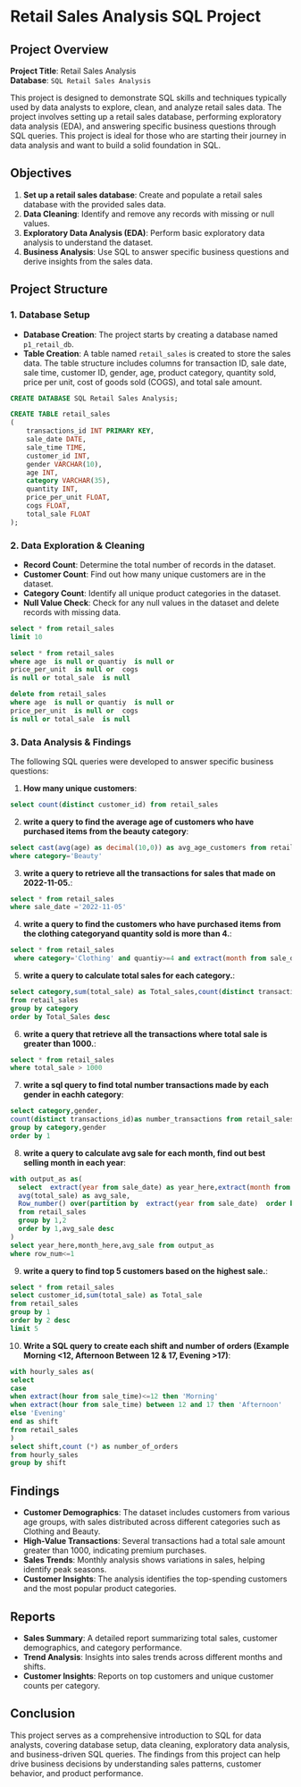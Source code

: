 # Retail Sales Analysis SQL Project

## Project Overview

**Project Title**: Retail Sales Analysis    
**Database**: `SQL Retail Sales Analysis`

This project is designed to demonstrate SQL skills and techniques typically used by data analysts to explore, clean, and analyze retail sales data. The project involves setting up a retail sales database, performing exploratory data analysis (EDA), and answering specific business questions through SQL queries. This project is ideal for those who are starting their journey in data analysis and want to build a solid foundation in SQL.

## Objectives

1. **Set up a retail sales database**: Create and populate a retail sales database with the provided sales data.
2. **Data Cleaning**: Identify and remove any records with missing or null values.
3. **Exploratory Data Analysis (EDA)**: Perform basic exploratory data analysis to understand the dataset.
4. **Business Analysis**: Use SQL to answer specific business questions and derive insights from the sales data.

## Project Structure

### 1. Database Setup

- **Database Creation**: The project starts by creating a database named `p1_retail_db`.
- **Table Creation**: A table named `retail_sales` is created to store the sales data. The table structure includes columns for transaction ID, sale date, sale time, customer ID, gender, age, product category, quantity sold, price per unit, cost of goods sold (COGS), and total sale amount.

```sql
CREATE DATABASE SQL Retail Sales Analysis;

CREATE TABLE retail_sales
(
    transactions_id INT PRIMARY KEY,
    sale_date DATE,	
    sale_time TIME,
    customer_id INT,	
    gender VARCHAR(10),
    age INT,
    category VARCHAR(35),
    quantity INT,
    price_per_unit FLOAT,	
    cogs FLOAT,
    total_sale FLOAT
);
```

### 2. Data Exploration & Cleaning

- **Record Count**: Determine the total number of records in the dataset.
- **Customer Count**: Find out how many unique customers are in the dataset.
- **Category Count**: Identify all unique product categories in the dataset.
- **Null Value Check**: Check for any null values in the dataset and delete records with missing data.

```sql
select * from retail_sales
limit 10

select * from retail_sales
where age  is null or quantiy  is null or
price_per_unit  is null or  cogs  
is null or total_sale  is null

delete from retail_sales
where age  is null or quantiy  is null or
price_per_unit  is null or  cogs  
is null or total_sale  is null

```

### 3. Data Analysis & Findings

The following SQL queries were developed to answer specific business questions:

1. **How many unique customers**:
```sql
select count(distinct customer_id) from retail_sales
```

2. **write a query to find the average age of customers who have purchased items from the beauty category**:
```sql
select cast(avg(age) as decimal(10,0)) as avg_age_customers from retail_sales
where category='Beauty'
```

3. **write a query to retrieve all the transactions for sales that made on 2022-11-05.**:
```sql
select * from retail_sales
where sale_date ='2022-11-05'
```

4. **write a query to find the  customers who have purchased items from the clothing categoryand quantity sold is more than 4.**:
```sql
select * from retail_sales
 where category='Clothing' and quantiy>=4 and extract(month from sale_date)='11'
```

5. **write a query to calculate total sales for each category.**:
```sql
select category,sum(total_sale) as Total_sales,count(distinct transactions_id) as total_orders
from retail_sales
group by category
order by Total_Sales desc
```

6. **write a query that retrieve all the  transactions where total sale is greater than 1000.**:
```sql
select * from retail_sales
where total_sale > 1000
```

7. **write a sql query to find total number transactions made by each gender in eachh category**:
```sql
select category,gender,
count(distinct transactions_id)as number_transactions from retail_sales
group by category,gender
order by 1
```

8. **write a query to calculate avg sale for each month, find out best selling month in each year**:
```sql
with output_as as(
  select  extract(year from sale_date) as year_here,extract(month from sale_date) as month_here, 
  avg(total_sale) as avg_sale,
  Row_number() over(partition by  extract(year from sale_date)  order by avg(total_sale)desc) as row_num
  from retail_sales
  group by 1,2
  order by 1,avg_sale desc
)
select year_here,month_here,avg_sale from output_as
where row_num<=1
```

9. **write a query to find top 5 customers based on the highest sale.**:
```sql
select * from retail_sales
select customer_id,sum(total_sale) as Total_sale 
from retail_sales
group by 1
order by 2 desc
limit 5
```

10. **Write a SQL query to create each shift and number of orders (Example Morning <12, Afternoon Between 12 & 17, Evening >17)**:
```sql
with hourly_sales as(
select 
case
when extract(hour from sale_time)<=12 then 'Morning'
when extract(hour from sale_time) between 12 and 17 then 'Afternoon'
else 'Evening'
end as shift
from retail_sales
)
select shift,count (*) as number_of_orders 
from hourly_sales
group by shift
```

## Findings

- **Customer Demographics**: The dataset includes customers from various age groups, with sales distributed across different categories such as Clothing and Beauty.
- **High-Value Transactions**: Several transactions had a total sale amount greater than 1000, indicating premium purchases.
- **Sales Trends**: Monthly analysis shows variations in sales, helping identify peak seasons.
- **Customer Insights**: The analysis identifies the top-spending customers and the most popular product categories.

## Reports

- **Sales Summary**: A detailed report summarizing total sales, customer demographics, and category performance.
- **Trend Analysis**: Insights into sales trends across different months and shifts.
- **Customer Insights**: Reports on top customers and unique customer counts per category.

## Conclusion

This project serves as a comprehensive introduction to SQL for data analysts, covering database setup, data cleaning, exploratory data analysis, and business-driven SQL queries. The findings from this project can help drive business decisions by understanding sales patterns, customer behavior, and product performance.


